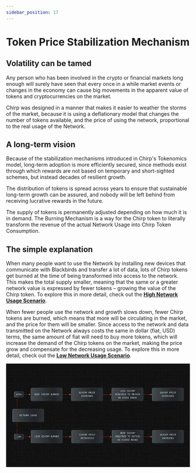 ```yaml
---
sidebar_position: 17
---
```

# Token Price Stabilization Mechanism

## Volatility can be tamed

Any person who has been involved in the crypto or financial markets long enough will surely have seen that every once in a while market events or changes in the economy can cause big movements in the apparent value of tokens and cryptocurrencies on the market.

Chirp was designed in a manner that makes it easier to weather the storms of the market, because it is using a deflationary model that changes the number of tokens available, and the price of using the network, proportional to the real usage of the Network.

## A long-term vision

Because of the stabilization mechanisms introduced in Chirp's Tokenomics model, long-term adoption is more efficiently secured, since methods exist through which rewards are not based on temporary and short-sighted schemes, but instead decades of resilient growth. 

The distribution of tokens is spread across years to ensure that sustainable long-term growth can be assured, and nobody will be left behind from receiving lucrative rewards in the future.

The supply of tokens is permanently adjusted depending on how much it is in demand. The Burning Mechanism is a way for the Chirp token to literally transform the revenue of the actual Network Usage into Chirp Token Consumption.
 
## The simple explanation

When many people want to use the Network by installing new devices that communicate with Blackbirds and transfer a lot of data, lots of Chirp tokens get burned at the time of being transformed into access to the network. This makes the total supply smaller, meaning that the same or a greater network value is expressed by fewer tokens – growing the value of the Chirp token. To explore this in more detail, check out the **[High Network Usage Scenario](high-usage.md)**.

When fewer people use the network and growth slows down, fewer Chirp tokens are burned, which means that more will be circulating in the market, and the price for them will be smaller. Since access to the network and data transmitted on the Network always costs the same in dollar (fiat, USD) terms, the same amount of fiat will need to buy more tokens, which will increase the demand of the Chirp tokens on the market, making the price grow and compensate for the decreasing usage. To explore this in more detail, check out the **[Low Network Usage Scenario](low-usage.md)**.

![Network Usage Scenarios](usage.png)
